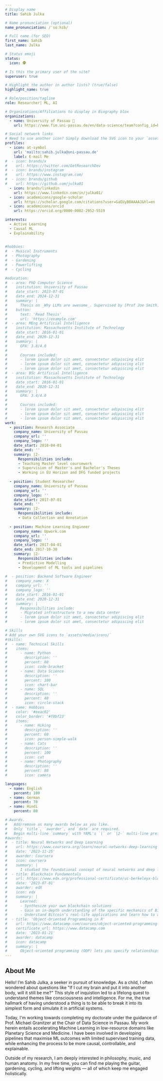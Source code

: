 ```yaml
---
# Display name
title: Sahib Julka

# Name pronunciation (optional)
name_pronunciation: /ˈsɑːhɪb/

# Full name (for SEO)
first_name: Sahib
last_name: Julka

# Status emoji
status:
  icon: 🕵

# Is this the primary user of the site?
superuser: true

# Highlight the author in author lists? (true/false)
highlight_name: true

# Role/position/tagline
role: Researcher| ML, AI

# Organizations/Affiliations to display in Biography blox
organizations:
  - name: University of Passau 🔗
    url: https://www.fim.uni-passau.de/en/data-science/team?config_id=b51b5dfe903a2b0768b4f3f1ffb59932&group_id=e3c6bf153c634610b8e8ab1991b4ea6a&module=TemplatePersondetails&range_id=fe6270326db54a4fa75c5fe1a5eaea48&username=julka01&cHash=04f3255af859d17576176823a5d50b05

# Social network links
# Need to use another icon? Simply download the SVG icon to your `assets/media/icons/` folder.
profiles:
  - icon: at-symbol
    url: 'mailto:sahib.julka@uni-passau.de'
    label: E-mail Me
#  - icon: brands/x
#    url: https://twitter.com/GetResearchDev
#  - icon: brands/instagram
#    url: https://www.instagram.com/
#  - icon: brands/github
#    url: https://github.com/julka01
  - icon: brands/linkedin
    url: https://www.linkedin.com/in/julka01/
  - icon: academicons/google-scholar
    url: https://scholar.google.com/citations?user=GaEUyB0AAAAJ&hl=en
  - icon: academicons/orcid
    url: https://orcid.org/0000-0002-2952-5519

interests:
  - Active Learning
  - Causal ML
  - Explainability
 
  
#hobbies:
#  - Musical Instruments
#  - Photography
#  - Gardening
#  - Powerlifting
#  - Cycling

#education:
#  - area: PhD Computer Science
#    institution: University of Passau
#    date_start: 2023-07-01
#    date_end: 2024-12-31
#    summary: |
#      Thesis on _Why LLMs are awesome_. Supervised by [Prof Joe Smith](https://example.com). Presented papers at 5 IEEE conferences with the contributions being published in 2 Springer journals.
#    button:
#      text: 'Read Thesis'
#      url: 'https://example.com'
#  - area: MEng Artificial Intelligence
#    institution: Massachusetts Institute of Technology
#    date_start: 2016-01-01
#    date_end: 2020-12-31
#    summary: |
#      GPA: 3.8/4.0
#
#      Courses included:
#      - lorem ipsum dolor sit amet, consectetur adipiscing elit
#      - lorem ipsum dolor sit amet, consectetur adipiscing elit
#      - lorem ipsum dolor sit amet, consectetur adipiscing elit
#  - area: BSc Artificial Intelligence
#    institution: Massachusetts Institute of Technology
#    date_start: 2016-01-01
#    date_end: 2020-12-31
#    summary: |
#      GPA: 3.4/4.0
#      
#      Courses included:
#      - lorem ipsum dolor sit amet, consectetur adipiscing elit
#      - lorem ipsum dolor sit amet, consectetur adipiscing elit
#      - lorem ipsum dolor sit amet, consectetur adipiscing elit
work:
  - position: Research Associate
    company_name: University of Passau
    company_url: ''
    company_logo: ''
    date_start: 2018-04-01
    date_end: ''
    summary: |2-
      Responsibilities include:
      - Teaching Master level coursework
      - Supervision of Master's and Bachelor's Theses
      - Working in EU Horizon and DFG funded projects
    
  - position: Student Researcher
    company_name: University of Passau
    company_url: ''
    company_logo: ''
    date_start: 2017-07-01
    date_end: ''
    summary: |2-
      Responsibilities include:
      - Data Collection and Annotation
  
  - position: Machine Learning Engineer
    company_name: Upwork.com
    company_url: ''
    company_logo: ''
    date_start: 2017-04-01
    date_end: 2017-10-30
    summary: |2-
      Responsibilities include:
      - Predictive Modelling 
      - Development of ML tools and pipelines
      
#  - position: Backend Software Engineer
#    company_name: X
#    company_url: ''
#    company_logo: ''
#    date_start: 2016-01-01
#    date_end: 2020-12-31
#    summary: |
#      Responsibilities include:
#      - Migrated infrastructure to a new data center
#      - lorem ipsum dolor sit amet, consectetur adipiscing elit
#      - lorem ipsum dolor sit amet, consectetur adipiscing elit

# Skills
# Add your own SVG icons to `assets/media/icons/`
#skills:
#  - name: Technical Skills
#    items:
#      - name: Python
#        description: ''
#        percent: 80
#        icon: code-bracket
#      - name: Data Science
#        description: ''
#        percent: 100
#        icon: chart-bar
#      - name: SQL
#        description: ''
#        percent: 40
#        icon: circle-stack
#  - name: Hobbies
#    color: '#eeac02'
#    color_border: '#f0bf23'
#    items:
#      - name: Hiking
#        description: ''
#        percent: 60
#        icon: person-simple-walk
#      - name: Cats
#        description: ''
#        percent: 100
#        icon: cat
#      - name: Photography
#        description: ''
#        percent: 80
#        icon: camera

languages:
  - name: English
    percent: 100
  - name: German
    percent: 70
  - name: Hindi
    percent: 80

# Awards.
#   Add/remove as many awards below as you like.
#   Only `title`, `awarder`, and `date` are required.
#   Begin multi-line `summary` with YAML's `|` or `|2-` multi-line prefix and indent 2 spaces below.
#awards:
#  - title: Neural Networks and Deep Learning
#    url: https://www.coursera.org/learn/neural-networks-deep-learning
#    date: '2023-11-25'
#    awarder: Coursera
#    icon: coursera
#    summary: |
#      I studied the foundational concept of neural networks and deep learning. By the end, I was familiar with the significant technological trends driving the rise of deep learning; build, train, and apply fully connected deep neural networks; implement efficient (vectorized) neural networks; identify key parameters in a neural network’s architecture; and apply deep learning to your own applications.
#  - title: Blockchain Fundamentals
#    url: https://www.edx.org/professional-certificate/uc-berkeleyx-blockchain-fundamentals
#    date: '2023-07-01'
#    awarder: edX
#    icon: edx
#    summary: |
#      Learned:
#      - Synthesize your own blockchain solutions
#      - Gain an in-depth understanding of the specific mechanics of Bitcoin
#      - Understand Bitcoin’s real-life applications and learn how to attack and destroy Bitcoin, Ethereum, smart contracts and Dapps, and alternatives to Bitcoin’s Proof-of-Work consensus algorithm
#  - title: 'Object-Oriented Programming in R'
#    url: https://www.datacamp.com/courses/object-oriented-programming-with-s3-and-r6-in-r
#    certificate_url: https://www.datacamp.com
#    date: '2023-01-21'
#    awarder: datacamp
#    icon: datacamp
#    summary: |
#      Object-oriented programming (OOP) lets you specify relationships between functions and the objects that they can act on, helping you manage complexity in your code. This is an intermediate level course, providing an introduction to OOP, using the S3 and R6 systems. S3 is a great day-to-day R programming tool that simplifies some of the functions that you write. R6 is especially useful for industry-specific analyses, working with web APIs, and building GUIs.
---
```


[//]: # (bio: sample bio)




## About Me
Hello! I’m Sahib Julka, a seeker in pursuit of knowledge. As a child, I often wondered about questions like  "If I cut my brain and put it into another body, will it still be me?" This style of inquistion led to a lifelong quest to understand themes like consciousness and intelligence. For me, the true hallmark of having understood a thing is to be able to break it into its simplest form and simulate it in artificial systems.

Today, I'm working towards completing my doctorate under the guidance of Prof. Michael Granitzer at the Chair of Data Science in Passau. My work herein entails accelerating Machine Learning in low-resource domains like Planetary Science and Medicine. I have been involved in developing  pipelines that maximise ML outcomes with limited supervised training data, while enhancing the process to be more causal, controllable, and explainable.

Outside of my research, I am deeply interested in philosophy, music, and human anatomy. In my free time, you can find me playing the guitar, gardening, cycling, and lifting weights — all of which keep me engaged holistically.